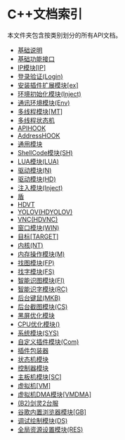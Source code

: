 # C++文档索引
本文件夹包含按类别划分的所有API文档。

- [基础说明](category_1.md)
- [基础功能接口](category_2.md)
- [IP模块[IP]](category_3.md)
- [登录验证(Login)](category_4.md)
- [安装插件扩展模块[ex]](category_5.md)
- [环境初始化模块(Inject)](category_6.md)
- [通讯环境模块(Env)](category_7.md)
- [多线程模块[MT]](category_8.md)
- [多线程状态机](category_9.md)
- [APIHOOK](category_10.md)
- [AddressHOOK](category_11.md)
- [通用模块](category_12.md)
- [ShellCode模块(SH)](category_13.md)
- [LUA模块(LUA)](category_14.md)
- [驱动模块(N)](category_15.md)
- [驱动模块(HD)](category_16.md)
- [注入模块(Inject)](category_17.md)
- [盾](category_18.md)
- [HDVT](category_19.md)
- [YOLOV(HDYOLOV)](category_20.md)
- [VNC(HDVNC)](category_21.md)
- [窗口模块(WIN)](category_22.md)
- [目标[TARGET]](category_23.md)
- [内核(NT)](category_24.md)
- [内存操作模块(M)](category_25.md)
- [找图模块(FP)](category_26.md)
- [找字模块(FS)](category_27.md)
- [智能识图模块(FI)](category_28.md)
- [智能识字模块(RC)](category_29.md)
- [后台键鼠(MKB)](category_30.md)
- [后台截图模块(CS)](category_31.md)
- [黑屏优化模块](category_32.md)
- [CPU优化模块()](category_33.md)
- [系统模块(SYS)](category_34.md)
- [自定义插件模块(Com)](category_35.md)
- [插件包装器](category_36.md)
- [状态机模块](category_37.md)
- [控制器模块](category_38.md)
- [主板机模块[SC]](category_39.md)
- [虚拟机[VM]](category_40.md)
- [虚拟机DMA模块[VMDMA]](category_41.md)
- [(B2)剑灵2台服](category_42.md)
- [谷歌内置浏览器模块[GB]](category_43.md)
- [调试绘制模块(DS)](category_44.md)
- [全局资源设置模块(RES)](category_45.md)
